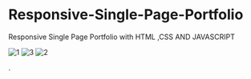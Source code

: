 # Responsive-Single-Page-Portfolio
Responsive Single Page Portfolio with HTML ,CSS AND JAVASCRIPT

![1](https://user-images.githubusercontent.com/48913682/94541252-43e1d180-023f-11eb-95f5-58beb8f3912d.PNG)
![3](https://user-images.githubusercontent.com/48913682/94541259-46442b80-023f-11eb-919b-1663576775b1.PNG)
![2](https://user-images.githubusercontent.com/48913682/94541262-48a68580-023f-11eb-87c4-89a05b123542.PNG)

.
